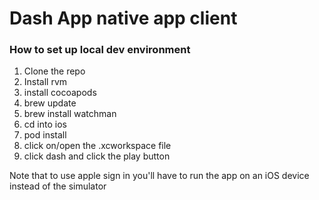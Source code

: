 # Dash App native app client

### How to set up local dev environment
1. Clone the repo
2. Install rvm
3. install cocoapods
4. brew update
5. brew install watchman
6. cd into ios
7. pod install
8. click on/open the .xcworkspace file
9. click dash and click the play button

Note that to use apple sign in you'll have to run the app on an iOS device instead of the simulator
